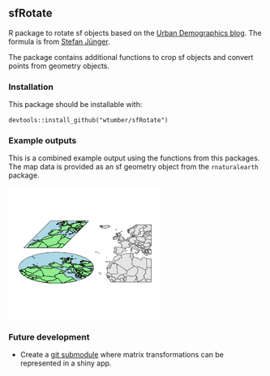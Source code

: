 ## sfRotate

R package to rotate sf objects based on the [Urban Demographics blog](https://www.urbandemographics.org/post/figures-map-layers-r/). The formula is from [Stefan Jünger](https://stefanjuenger.github.io/gesis-workshop-geospatial-techniques-R/slides/2_4_Advanced_Maps_II/2_4_Advanced_Maps_II.html#11).

The package contains additional functions to crop sf objects and convert points from geometry objects.

### Installation
This package should be installable with:
```{r}
devtools::install_github("wtumber/sfRotate")
```

### Example outputs
This is a combined example output using the functions from this packages. The map data is provided as an sf geometry object from the `rnaturalearth` package.

<img src="vignettes/example3.PNG" width="300"> 

### Future development
* Create a [git submodule](https://git-scm.com/book/en/v2/Git-Tools-Submodules) where matrix transformations can be represented in a shiny app.
